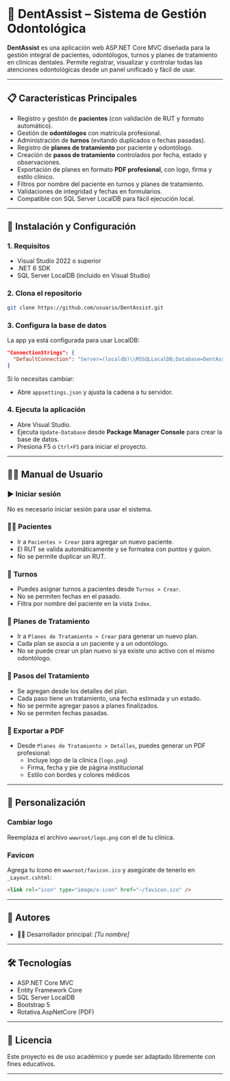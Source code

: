 
# 🦷 DentAssist – Sistema de Gestión Odontológica

**DentAssist** es una aplicación web ASP.NET Core MVC diseñada para la gestión integral de pacientes, odontólogos, turnos y planes de tratamiento en clínicas dentales. Permite registrar, visualizar y controlar todas las atenciones odontológicas desde un panel unificado y fácil de usar.

---

## 📋 Características Principales

- Registro y gestión de **pacientes** (con validación de RUT y formato automático).
- Gestión de **odontólogos** con matrícula profesional.
- Administración de **turnos** (evitando duplicados o fechas pasadas).
- Registro de **planes de tratamiento** por paciente y odontólogo.
- Creación de **pasos de tratamiento** controlados por fecha, estado y observaciones.
- Exportación de planes en formato **PDF profesional**, con logo, firma y estilo clínico.
- Filtros por nombre del paciente en turnos y planes de tratamiento.
- Validaciones de integridad y fechas en formularios.
- Compatible con SQL Server LocalDB para fácil ejecución local.

---

## 🚀 Instalación y Configuración

### 1. Requisitos
- Visual Studio 2022 o superior
- .NET 6 SDK
- SQL Server LocalDB (incluido en Visual Studio)

### 2. Clona el repositorio
```bash
git clone https://github.com/usuario/DentAssist.git
```

### 3. Configura la base de datos
La app ya está configurada para usar LocalDB:
```json
"ConnectionStrings": {
  "DefaultConnection": "Server=(localdb)\\MSSQLLocalDB;Database=DentAssistDb;Trusted_Connection=True;"
}
```

Si lo necesitas cambiar:
- Abre `appsettings.json` y ajusta la cadena a tu servidor.

### 4. Ejecuta la aplicación
- Abre Visual Studio.
- Ejecuta `Update-Database` desde **Package Manager Console** para crear la base de datos.
- Presiona F5 o `Ctrl+F5` para iniciar el proyecto.

---

## 👨‍⚕️ Manual de Usuario

### ▶️ Iniciar sesión
No es necesario iniciar sesión para usar el sistema.

### 🧑‍💼 Pacientes
- Ir a `Pacientes > Crear` para agregar un nuevo paciente.
- El RUT se valida automáticamente y se formatea con puntos y guion.
- No se permite duplicar un RUT.

### 📅 Turnos
- Puedes asignar turnos a pacientes desde `Turnos > Crear`.
- No se permiten fechas en el pasado.
- Filtra por nombre del paciente en la vista `Index`.

### 🦷 Planes de Tratamiento
- Ir a `Planes de Tratamiento > Crear` para generar un nuevo plan.
- Cada plan se asocia a un paciente y a un odontólogo.
- No se puede crear un plan nuevo si ya existe uno activo con el mismo odontólogo.

### 🧾 Pasos del Tratamiento
- Se agregan desde los detalles del plan.
- Cada paso tiene un tratamiento, una fecha estimada y un estado.
- No se permite agregar pasos a planes finalizados.
- No se permiten fechas pasadas.

### 🧾 Exportar a PDF
- Desde `Planes de Tratamiento > Detalles`, puedes generar un PDF profesional:
  - Incluye logo de la clínica (`logo.png`)
  - Firma, fecha y pie de página institucional
  - Estilo con bordes y colores médicos

---

## 🎨 Personalización

### Cambiar logo
Reemplaza el archivo `wwwroot/logo.png` con el de tu clínica.

### Favicon
Agrega tu ícono en `wwwroot/favicon.ico` y asegúrate de tenerlo en `_Layout.cshtml`:
```html
<link rel="icon" type="image/x-icon" href="~/favicon.ico" />
```

---

## 👥 Autores
- 👨‍💻 Desarrollador principal: *[Tu nombre]*

---

## 🛠️ Tecnologías
- ASP.NET Core MVC
- Entity Framework Core
- SQL Server LocalDB
- Bootstrap 5
- Rotativa.AspNetCore (PDF)

---

## 📄 Licencia
Este proyecto es de uso académico y puede ser adaptado libremente con fines educativos.

---
